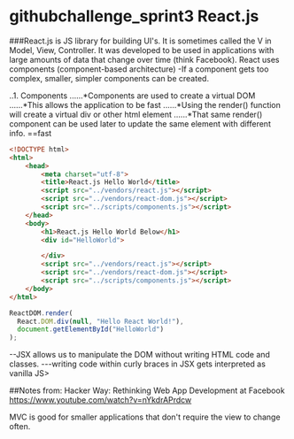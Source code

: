 # githubchallenge_sprint3 React.js

###React.js is JS library for building UI's. It is sometimes called the V in Model, View, Controller. 
It was developed to be used in applications with large amounts of data that change over time (think Facebook). 
React uses components (component-based architecture)
-If a component gets too complex, smaller, simpler components can be created. 

..1. Components
......*Components are used to create a virtual DOM
......*This allows the application to be fast
......*Using the render() function will create a virtual div or other html element
......*That same render() component can be used later to update the same element with different info. ==fast

```html
<!DOCTYPE html>
<html>
	<head>
		<meta charset="utf-8">
		<title>React.js Hello World</title>
		<script src="../vendors/react.js"></script>
		<script src="../vendors/react-dom.js"></script>
		<script src="../scripts/components.js"></script>
	</head>
	<body>
		<h1>React.js Hello World Below</h1>
		<div id="HelloWorld">

		</div>
		<script src="../vendors/react.js"></script>
		<script src="../vendors/react-dom.js"></script>
		<script src="../scripts/components.js"></script>
	</body>
</html>
```

```javascript
ReactDOM.render(
  React.DOM.div(null, "Hello React World!"),
  document.getElementById("HelloWorld")
);
```

--JSX allows us to manipulate the DOM without writing HTML code and classes. 
---writing code within curly braces in JSX gets interpreted as vanilla JS> 

##Notes from: Hacker Way: Rethinking Web App Development at Facebook
https://www.youtube.com/watch?v=nYkdrAPrdcw

MVC is good for smaller applications that don't require the view to change often. 
